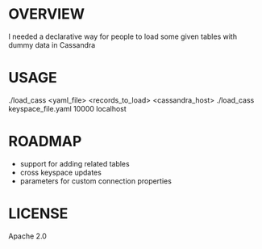 OVERVIEW
========
I needed a declarative way for people to load some given tables with dummy data in Cassandra

USAGE
=====
./load_cass <yaml_file> <records_to_load> <cassandra_host>
./load_cass keyspace_file.yaml 10000 localhost

ROADMAP
=======
* support for adding related tables
* cross keyspace updates
* parameters for custom connection properties

LICENSE
=======
Apache 2.0